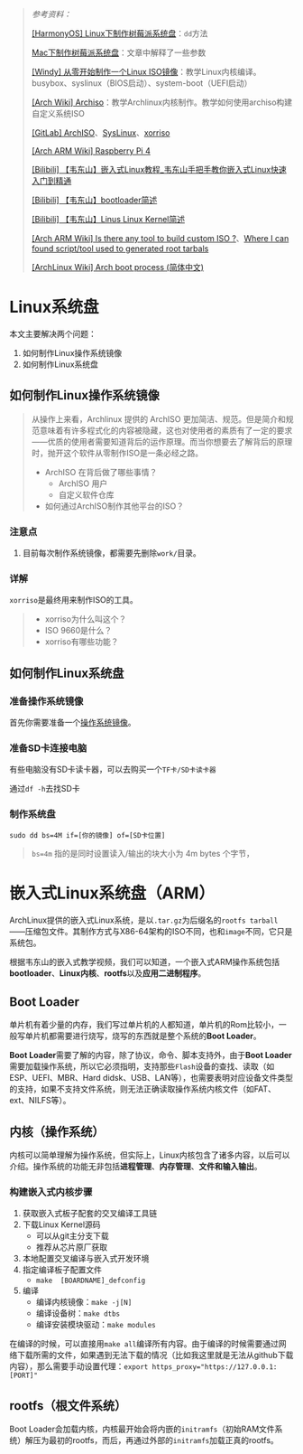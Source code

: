 > *参考资料：*
>
> [[HarmonyOS] Linux下制作树莓派系统盘](https://harmonyos.51cto.com/posts/1675)：`dd`方法
>
> [Mac下制作树莓派系统盘](https://www.jianshu.com/p/8528907a9c3d)：文章中解释了一些参数
>
> [[Windy] 从零开始制作一个Linux ISO镜像](https://www.cnblogs.com/aWxvdmVseXc0/p/15553891.html)：教学Linux内核编译。busybox、syslinux（BIOS启动）、system-boot（UEFI启动）
>
> [[Arch Wiki] Archiso](https://wiki.archlinux.org/title/Archiso_(%E7%AE%80%E4%BD%93%E4%B8%AD%E6%96%87))：教学Archlinux内核制作。教学如何使用archiso构建自定义系统ISO
>
> [[GitLab] ArchISO](https://gitlab.archlinux.org/archlinux/archiso)、[SysLinux](https://wiki.syslinux.org/wiki/index.php?title=Development)、[xorriso](https://www.gnu.org/software/xorriso/)
>
> [[Arch ARM Wiki] Raspberry Pi 4](https://archlinuxarm.org/platforms/armv8/broadcom/raspberry-pi-4)
>
> [[Bilibili] 【韦东山】嵌入式Linux教程_韦东山手把手教你嵌入式Linux快速入门到精通](https://www.bilibili.com/video/BV1w4411B7a4?p=7&spm_id_from=pageDriver)
>
> [[Bilibili] 【韦东山】bootloader简述](https://www.bilibili.com/video/BV17P4y1P78K?share_source=copy_web)
>
> [[Bilibili] 【韦东山】Linus Linux Kernel简述](https://www.bilibili.com/video/BV19b4y1j77Y?spm_id_from=333.999.0.0)
>
> [[Arch ARM Wiki] Is there any tool to build custom ISO ?](https://archlinuxarm.org/forum/viewtopic.php?f=7&t=10827&sid=d2d541e5d54abae9a1a0ebc631c322cb)、[Where I can found script/tool used to generated root tarbals](https://archlinuxarm.org/forum/viewtopic.php?f=7&t=11119)
>
> [[ArchLinux Wiki] Arch boot process (简体中文)](https://wiki.archlinux.org/title/Arch_boot_process_(%E7%AE%80%E4%BD%93%E4%B8%AD%E6%96%87)#%E5%BC%95%E5%AF%BC%E5%8A%A0%E8%BD%BD%E7%A8%8B%E5%BA%8F)



# Linux系统盘

本文主要解决两个问题：

1. 如何制作Linux操作系统镜像
2. 如何制作Linux系统盘



## 如何制作Linux操作系统镜像

> 从操作上来看，Archlinux 提供的 ArchISO 更加简洁、规范。但是简介和规范意味着有许多程式化的内容被隐藏，这也对使用者的素质有了一定的要求——优质的使用者需要知道背后的运作原理。而当你想要去了解背后的原理时，抛开这个软件从零制作ISO是一条必经之路。
>
> - ArchISO 在背后做了哪些事情？
>   - ArchISO 用户
>   - 自定义软件仓库
> - 如何通过ArchISO制作其他平台的ISO？

### 注意点

1. 目前每次制作系统镜像，都需要先删除`work/`目录。



### 详解

`xorriso`是最终用来制作ISO的工具。

> - xorriso为什么叫这个？
> - ISO 9660是什么？
> - xorriso有哪些功能？



## 如何制作Linux系统盘

### 准备操作系统镜像

首先你需要准备一个[操作系统镜像](https://www.raspberrypi.org/downloads/)。

### 准备SD卡连接电脑

有些电脑没有SD卡读卡器，可以去购买一个`TF卡/SD卡读卡器`

通过`df -h`去找SD卡

### 制作系统盘

```markup
sudo dd bs=4M if=[你的镜像] of=[SD卡位置]
```

> `bs=4m` 指的是同时设置读入/输出的块大小为 4m bytes 个字节，



# 嵌入式Linux系统盘（ARM）

ArchLinux提供的嵌入式Linux系统，是以`.tar.gz`为后缀名的`rootfs tarball`——压缩包文件。其制作方式与X86-64架构的ISO不同，也和`image`不同，它只是系统包。

根据韦东山的嵌入式教学视频，我们可以知道，一个嵌入式ARM操作系统包括**bootloader**、**Linux内核**、**rootfs**以及**应用二进制程序**。

## Boot Loader

单片机有着少量的内存，我们写过单片机的人都知道，单片机的Rom比较小，一般写单片机都需要进行烧写，烧写的东西就是整个系统的**Boot Loader**。

**Boot Loader**需要了解的内容，除了协议，命令、脚本支持外，由于**Boot Loader**需要加载操作系统，所以它必须指明，支持那些`Flash`设备的查找、读取（如ESP、UEFI、MBR、Hard didsk、USB、LAN等），也需要表明对应设备文件类型的支持，如果不支持文件系统，则无法正确读取操作系统内核文件（如FAT、ext、NILFS等）。

## 内核（操作系统）

内核可以简单理解为操作系统，但实际上，Linux内核包含了诸多内容，以后可以介绍。操作系统的功能无非包括**进程管理**、**内存管理**、**文件和输入输出**。

### 构建嵌入式内核步骤

1. 获取嵌入式板子配套的交叉编译工具链
2. 下载Linux Kernel源码
   - 可以从git主分支下载
   - 推荐从芯片原厂获取
3. 本地配置交叉编译与嵌入式开发环境
4. 指定编译板子配置文件
   - `make  [BOARDNAME]_defconfig`
5. 编译
   - 编译内核镜像：`make -j[N]`
   - 编译设备树：`make dtbs`
   - 编译安装模块驱动：`make modules`

在编译的时候，可以直接用`make all`编译所有内容。由于编译的时候需要通过网络下载所需的文件，如果遇到无法下载的情况（比如我这里就是无法从github下载内容），那么需要手动设置代理：`export https_proxy="https://127.0.0.1:[PORT]"`



## rootfs（根文件系统）

Boot Loader会加载内核，内核最开始会将内嵌的`initramfs`（初始RAM文件系统）解压为最初的rootfs，而后，再通过外部的`initramfs`加载正真的rootfs。

